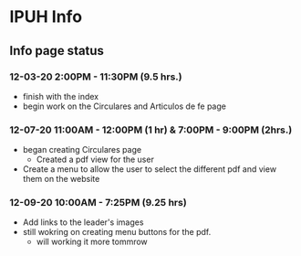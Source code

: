 # IPUH Info

## Info page status

### 12-03-20 2:00PM - 11:30PM (9.5 hrs.)

- finish with the index
- begin work on the Circulares and Articulos de fe page

### 12-07-20 11:00AM - 12:00PM (1 hr) &  7:00PM - 9:00PM (2hrs.)

- began creating Circulares page
  - Created a pdf view for the user
- Create a menu to allow the user to select the different pdf and view them on the website

### 12-09-20 10:00AM - 7:25PM (9.25 hrs)

- Add links to the leader's images
- still wokring on creating menu buttons for the pdf.
  - will working it more tommrow
